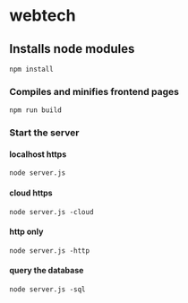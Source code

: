 # webtech

## Installs node modules
```
npm install
```

### Compiles and minifies frontend pages
```
npm run build
```

### Start the server
#### localhost https
```
node server.js
```
#### cloud https
```
node server.js -cloud
```
#### http only
```
node server.js -http
```
#### query the database
```
node server.js -sql
```
